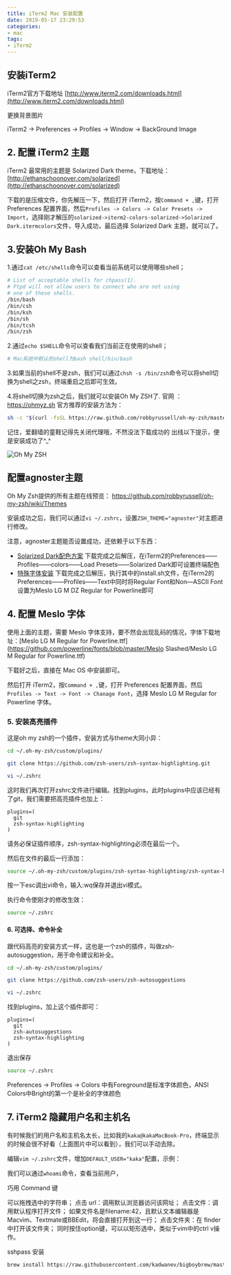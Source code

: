 ```yaml
---
title: iTerm2 Mac 安装配置
date: 2019-05-17 23:29:53
categories:
- mac
tags:
- iTerm2
---
```


## 安装iTerm2

iTerm2官方下载地址 [http://www.iterm2.com/downloads.html](http://www.iterm2.com/downloads.html)

更换背景图片

iTerm2 -> Preferences -> Profiles -> Window -> BackGround Image

## 2. 配置 iTerm2 主题

iTerm2 最常用的主题是 Solarized Dark theme，下载地址：[http://ethanschoonover.com/solarized](http://ethanschoonover.com/solarized)

下载的是压缩文件，你先解压一下，然后打开 iTerm2，按`Command + ,`键，打开 Preferences 配置界面，然后`Profiles -> Colors -> Color Presets -> Import`，选择刚才解压的`solarized->iterm2-colors-solarized->Solarized Dark.itermcolors`文件，导入成功，最后选择 Solarized Dark 主题，就可以了。

## 3.安装Oh My Bash

1.通过`cat /etc/shells`命令可以查看当前系统可以使用哪些shell；

```bash
# List of acceptable shells for chpass(1).
# Ftpd will not allow users to connect who are not using
# one of these shells.
/bin/bash
/bin/csh
/bin/ksh
/bin/sh
/bin/tcsh
/bin/zsh
```

2.通过`echo $SHELL`命令可以查看我们当前正在使用的shell；

```bash
# Mac系统中默认的shell为bash shell/bin/bash
```

3.如果当前的shell不是zsh，我们可以通过`chsh -s /bin/zsh`命令可以将shell切换为shell之zsh，终端重启之后即可生效。

4.将shell切换为zsh之后，我们就可以安装Oh My ZSH了. 官网 ：https://ohmyz.sh
官方推荐的安装方法为：

```bash
sh -c "$(curl -fsSL https://raw.github.com/robbyrussell/oh-my-zsh/master/tools/install.sh)"
```

记住，爱翻墙的童鞋记得先关闭代理哦，不然没法下载成功的
出线以下提示，便是安装成功了^_^

![Oh My ZSH](http://statics.siguoya.name/img/pc/home/article/content/20160614/1465909863Screen%20Shot%202016-06-14%20at%208.08.14%20PM.png)

## 配置agnoster主题

Oh My Zsh提供的所有主题在线预览：
https://github.com/robbyrussell/oh-my-zsh/wiki/Themes

安装成功之后，我们可以通过`vi ~/.zshrc`，设置`ZSH_THEME="agnoster"`对主题进行修改。

注意，agnoster主题能否设置成功，还依赖于以下东西：

- [Solarized Dark配色方案](http://ethanschoonover.com/solarized)
  下载完成之后解压，在iTerm2的Preferences——Profiles——colors——Load Presets——Solarized Dark即可设置终端配色
- [特殊字体安装](https://github.com/powerline/fonts)
  下载完成之后解压，执行其中的install.sh文件，在iTerm2的Preferences——Profiles——Text中同时将Regular Font和Non—ASCII Font设置为Meslo LG M DZ Regular for Powerline即可



## 4. 配置 Meslo 字体

使用上面的主题，需要 Meslo 字体支持，要不然会出现乱码的情况，字体下载地址：[Meslo LG M Regular for Powerline.ttf](https://github.com/powerline/fonts/blob/master/Meslo Slashed/Meslo LG M Regular for Powerline.ttf)

下载好之后，直接在 Mac OS 中安装即可。

然后打开 iTerm2，按`Command + ,`键，打开 Preferences 配置界面，然后`Profiles -> Text -> Font -> Chanage Font`，选择 Meslo LG M Regular for Powerline 字体。



### 5. 安装高亮插件

这是oh my zsh的一个插件，安装方式与theme大同小异：

```bash
cd ~/.oh-my-zsh/custom/plugins/

git clone https://github.com/zsh-users/zsh-syntax-highlighting.git

vi ~/.zshrc
```

这时我们再次打开zshrc文件进行编辑。找到plugins，此时plugins中应该已经有了git，我们需要把高亮插件也加上：

```
plugins=(
  git
  zsh-syntax-highlighting
)
```

请务必保证插件顺序，zsh-syntax-highlighting必须在最后一个。

然后在文件的最后一行添加：

```bash
source ~/.oh-my-zsh/custom/plugins/zsh-syntax-highlighting/zsh-syntax-highlighting.zsh
```

按一下esc调出vi命令，输入:wq保存并退出vi模式。

执行命令使刚才的修改生效：

```bash
source ~/.zshrc
```

#### 6. 可选择、命令补全

跟代码高亮的安装方式一样，这也是一个zsh的插件，叫做zsh-autosuggestion，用于命令建议和补全。

```bash
cd ~/.oh-my-zsh/custom/plugins/

git clone https://github.com/zsh-users/zsh-autosuggestions

vi ~/.zshrc
```

找到plugins，加上这个插件即可：

```
plugins=(
  git
  zsh-autosuggestions
  zsh-syntax-highlighting
)
```

退出保存

```bash
source ~/.zshrc
```

Preferences -> Profiles -> Colors 中有Foreground是标准字体颜色，ANSI Colors中Bright的第一个是补全的字体颜色



## 7. iTerm2 隐藏用户名和主机名

有时候我们的用户名和主机名太长，比如我的`kaka@kakaMacBook-Pro`，终端显示的时候会很不好看（上面图片中可以看到），我们可以手动去除。

编辑`vim ~/.zshrc`文件，增加`DEFAULT_USER="kaka"`配置，示例：

我们可以通过`whoami`命令，查看当前用户，



巧用 Command 键

可以拖拽选中的字符串；
点击 url：调用默认浏览器访问该网址；
点击文件：调用默认程序打开文件；
如果文件名是filename:42，且默认文本编辑器是 Macvim、Textmate或BBEdit，将会直接打开到这一行；
点击文件夹：在 finder 中打开该文件夹；
同时按住option键，可以以矩形选中，类似于vim中的ctrl v操作。



sshpass   安装

```bash
brew install https://raw.githubusercontent.com/kadwanev/bigboybrew/master/Library/Formula/sshpass.rb
```

